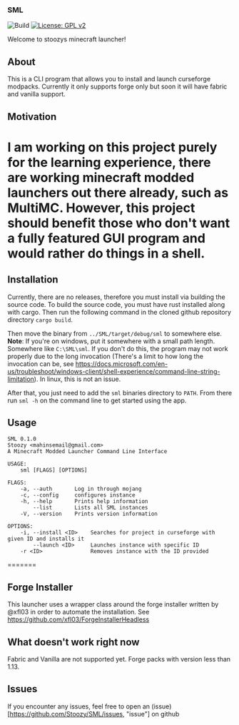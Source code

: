 ### SML

![Build](https://github.com/Stoozy/SML/actions/workflows/rust.yml/badge.svg)
[![License: GPL v2](https://img.shields.io/badge/License-GPL%20v2-blue.svg)](https://www.gnu.org/licenses/old-licenses/gpl-2.0.en.html)

Welcome to stoozys minecraft launcher!

## About

This is a CLI program that allows you to install and launch curseforge modpacks. Currently it only supports forge only but soon it will have fabric and vanilla support.

## Motivation

I am working on this project purely for the learning experience, there are working minecraft modded launchers out there already, such as MultiMC. However, this project should benefit those who don't want a fully featured GUI program and would rather do things in a shell.
=======

## Installation

Currently, there are no releases, therefore you must install via building the source code. To build the source code, you must have rust installed along with cargo. Then run the following command in the cloned github repository directory `cargo build`.

Then move the binary from `../SML/target/debug/sml` to somewhere else. **Note**: If you're on windows, put it somewhere with a small path length. Somewhere like `C:\SML\sml`. If you don't do this, the program may not work properly due to the long invocation (There's a limit to how long the invocation can be, see https://docs.microsoft.com/en-us/troubleshoot/windows-client/shell-experience/command-line-string-limitation). In linux, this is not an issue.

After that, you just need to add the `sml` binaries directory to `PATH`.
From there run `sml -h` on the command line to get started using the app.



## Usage

```
SML 0.1.0
Stoozy <mahinsemail@gmail.com>
A Minecraft Modded Launcher Command Line Interface

USAGE:
    sml [FLAGS] [OPTIONS]

FLAGS:
    -a, --auth       Log in through mojang
    -c, --config     configures instance
    -h, --help       Prints help information
        --list       Lists all SML instances
    -V, --version    Prints version information

OPTIONS:
    -i, --install <ID>    Searches for project in curseforge with given ID and installs it
        --launch <ID>     Launches instance with specific ID
    -r <ID>               Removes instance with the ID provided
```
=======
## Forge Installer

This launcher uses a wrapper class around the forge installer written by @xfl03 in order to automate the installation. See https://github.com/xfl03/ForgeInstallerHeadless

## What doesn't work right now

Fabric and Vanilla are not supported yet. 
Forge packs with version less than 1.13.


## Issues

If you encounter any issues, feel free to open an (issue)[https://github.com/Stoozy/SML/issues, "issue"] on github

